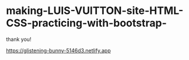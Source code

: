 # making-LUIS-VUITTON-site-HTML-CSS-practicing-with-bootstrap-

thank you!

https://glistening-bunny-5146d3.netlify.app
